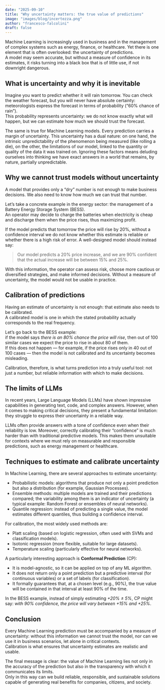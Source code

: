 ```yaml
---
date: "2025-09-10"
title: "Why uncertainty matters: the true value of predictions"
image: "images/blog/incertezza.png"
author: "francesco-falcolini"
draft: false
---
```


Machine Learning is increasingly used in business and in the management of complex systems such as energy, finance, or healthcare. Yet there is one element that is often overlooked: the uncertainty of predictions.  
A model may seem accurate, but without a measure of confidence in its estimates, it risks turning into a black box that is of little use, if not downright dangerous.

## What is uncertainty and why it is inevitable

Imagine you want to predict whether it will rain tomorrow. You can check the weather forecast, but you will never have absolute certainty: meteorologists express the forecast in terms of probability (“60% chance of rain”).  
This probability represents uncertainty: we do not know exactly what will happen, but we can estimate how much we should trust the forecast.

The same is true for Machine Learning models. Every prediction carries a margin of uncertainty. This uncertainty has a dual nature: on one hand, the intrinsic unpredictability of the phenomenon being measured (like rolling a die), on the other, the limitations of our model, linked to the quantity or quality of the data it was trained on. Ignoring these factors means deluding ourselves into thinking we have exact answers in a world that remains, by nature, partially unpredictable.

## Why we cannot trust models without uncertainty

A model that provides only a “dry” number is not enough to make business decisions. We also need to know how much we can trust that number.

Let’s take a concrete example in the energy sector: the management of a Battery Energy Storage System (BESS).  
An operator may decide to charge the batteries when electricity is cheap and discharge them when the price rises, thus maximizing profit.

If the model predicts that tomorrow the price will rise by 20%, without a confidence interval we do not know whether this estimate is reliable or whether there is a high risk of error. A well-designed model should instead say:

> Our model predicts a 20% price increase, and we are 90% confident that the actual increase will be between 15% and 25%.

With this information, the operator can assess risk, choose more cautious or diversified strategies, and make informed decisions. Without a measure of uncertainty, the model would not be usable in practice.

## Calibration of predictions

Having an estimate of uncertainty is not enough: that estimate also needs to be calibrated.  
A calibrated model is one in which the stated probability actually corresponds to the real frequency.

Let’s go back to the BESS example:  
if the model says *there is an 80% chance the price will rise*, then out of 100 similar cases we expect the price to rise in about 80 of them.  
If this does not happen — for example, if the price rises only in 40 out of 100 cases — then the model is not calibrated and its uncertainty becomes misleading.

Calibration, therefore, is what turns prediction into a truly useful tool: not just a number, but reliable information with which to make decisions.

## The limits of LLMs

In recent years, Large Language Models (LLMs) have shown impressive capabilities in generating text, code, and complex answers. However, when it comes to making critical decisions, they present a fundamental limitation: they struggle to express their uncertainty in a reliable way.

LLMs often provide answers with a tone of confidence even when their reliability is low. Moreover, correctly calibrating their “confidence” is much harder than with traditional predictive models. This makes them unsuitable for contexts where we must rely on measurable and responsible predictions, such as energy management or healthcare.

## Techniques to estimate and calibrate uncertainty

In Machine Learning, there are several approaches to estimate uncertainty:

* Probabilistic models: algorithms that produce not only a point prediction but also a distribution (for example, Gaussian Processes).  
* Ensemble methods: multiple models are trained and their predictions compared; the variability among them is an indicator of uncertainty (a typical example: Random Forest or ensembles of neural networks).  
* Quantile regression: instead of predicting a single value, the model estimates different quantiles, thus building a confidence interval.

For calibration, the most widely used methods are:

* Platt scaling (based on logistic regression, often used with SVMs and classification models).  
* Isotonic regression (more flexible, suitable for large datasets).  
* Temperature scaling (particularly effective for neural networks).  

A particularly interesting approach is **Conformal Prediction** (CP):

* It is model-agnostic, so it can be applied on top of any ML algorithm.  
* It does not return only a point prediction but a predictive interval (for continuous variables) or a set of labels (for classification).  
* It formally guarantees that, at a chosen level (e.g., 90%), the true value will be contained in that interval at least 90% of the time.  

In the BESS example, instead of simply estimating *+20% ± 5%*, CP might say: *with 90% confidence, the price will vary between +15% and +25%*.

## Conclusion

Every Machine Learning prediction must be accompanied by a measure of uncertainty: without this information we cannot trust the model, nor can we use it in business scenarios, let alone in critical contexts.  
Calibration is what ensures that uncertainty estimates are realistic and usable.

The final message is clear: the value of Machine Learning lies not only in the accuracy of the prediction but also in the transparency with which it communicates its limits.  
Only in this way can we build reliable, responsible, and sustainable solutions capable of generating real benefits for companies, citizens, and society.
